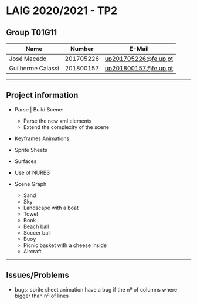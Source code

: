 # LAIG 2020/2021 - TP2

## Group T01G11

| Name               | Number    | E-Mail               |
| -------------------| --------- | -------------------- |
| José Macedo        | 201705226 | up201705226@fe.up.pt |
| Guilherme Calassi        | 201800157 | up201800157@fe.up.pt |

----
## Project information

- Parse | Build Scene:
  - Parse the new xml elements
  - Extend the complexity of the scene

- Keyframes Animations

- Sprite Sheets

- Surfaces
 -  Use of NURBS

- Scene Graph
  - Sand
  - Sky
  - Landscape with a boat
  - Towel
  - Book
  - Beach ball
  - Soccer ball
  - Buoy
  - Picnic basket with a cheese inside
  - Aircraft 
----
## Issues/Problems

- bugs: sprite sheet animation have a bug if the nº of columns where bigger than nº of lines